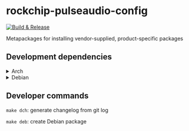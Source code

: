# rockchip-pulseaudio-config

[![Build & Release](https://github.com/radxa-pkg/rockchip-pulseaudio-config/actions/workflows/release.yml/badge.svg)](https://github.com/radxa-pkg/rockchip-pulseaudio-config/actions/workflows/release.yml)

Metapackages for installing vendor-supplied, product-specific packages

## Development dependencies

<details>
<summary>Arch</summary>

```bash
yay -Syu devscripts dh-autoreconf dh-strip-nondeterminism git-buildpackage
sudo tee -a /etc/devscripts.conf <<< 'DEBUILD_DPKG_BUILDPACKAGE_OPTS="-d"'
# Install missing dependencies of debhelper's dependencies
yay -Syu perl-sub-override
# Install missing dependencies of debhelper
yay -Syu dh-autoreconf dh-strip-nondeterminism

# As of 2022-09-22, it is not easy to install lintian on Arch right now.
# So here is a dedicated section for it.
#
# lintian depends on apt, which is currently broken on AUR
mkdir -p ~/.cache/yay/apt
wget https://github.com/Debian/apt/pull/133.patch -O ~/.cache/yay/apt/133.patch
yay -Syu --editmenu apt
# When editing apt's PKGBUILD, add the following info to support patching
# source 133.patch
# sha512sums 07256958ee808c1a07476c4f95df603c964174e910866553db1023e24b797219217333369816a5d38791761e5b7446f9f311b602521d1658038e31a51dc8556d
# prepare() {
#    patch --directory="$pkgname-$pkgver" --forward --strip=1 --input="${srcdir}/133.patch"
#}
# Additional missing make dependcies for lintian's dependencies
yay -Syu perl-iterator perl-test-requires perl-module-build-tiny
# Additional missing make dependcies for lintian
yay -Syu python-docutils
# Finally install lintian
yay -Syu lintian
# Additional missing lintian runtime dependencies
yay -Syu perl-data-validate-uri perl-list-someutils perl-moox-aliases perl-namespace-clean perl-path-tiny perl-xml-libxml
# Copy profile for Arch
sudo cp -r /usr/share/lintian/profiles/debian/. /usr/share/lintian/profiles/archlinux/
```
</details>

<details>
<summary>Debian</summary>

```bash
sudo apt-get update
sudo apt-get build-dep --no-install-recommends .
sudo apt-get install git-buildpackage
```
</details>

## Developer commands

`make dch`: generate changelog from git log

`make deb`: create Debian package
